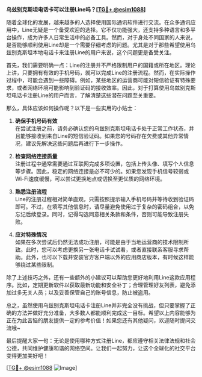 **乌兹别克斯坦电话卡可以注册Line吗？[[TG💪+ @esim1088](https://t.me/s/esim1088)]**

随着全球化的发展，越来越多的人选择使用国际通讯软件进行交流。在众多通讯应用中，Line无疑是一个备受欢迎的选择。它不仅功能强大，还支持多种语言和多平台操作，成为许多人日常生活中的必备工具。然而，对于身处不同国家的人来说，是否能够顺利使用Line却是一个需要仔细考虑的问题。尤其是对于那些希望使用乌兹别克斯坦本地电话卡来注册Line的用户来说，这个问题更是备受关注。

首先，我们需要明确一点：Line的注册并不严格限制用户的国籍或所在地区。理论上讲，只要拥有有效的手机号码，就可以完成Line的注册流程。然而，在实际操作过程中，可能会遇到一些障碍。例如，某些地区的运营商可能对短信验证有特殊要求，或者网络环境可能影响到验证码的接收效率。因此，对于打算使用乌兹别克斯坦电话卡注册Line的用户而言，了解清楚这些潜在问题至关重要。

那么，具体应该如何操作呢？以下是一些实用的小贴士：

1. **确保手机号码有效**  
   在尝试注册之前，请务必确认您的乌兹别克斯坦电话卡处于正常工作状态，并且能够接收到来自Line的短信验证码。如果您的号码存在欠费或其他异常情况，建议先解决这些问题后再进行下一步操作。

2. **检查网络连接质量**  
   注册过程中通常需要通过互联网完成多项设置，包括上传头像、填写个人信息等步骤。因此，稳定的网络连接是必不可少的。如果您发现手机信号较弱或Wi-Fi速度缓慢，可以尝试更换地点或切换至更优质的网络环境。

3. **熟悉注册流程**  
   Line的注册过程相对简单直观，只需按照提示输入手机号码并等待收到验证码即可。不过，在填写其他信息时，请尽量避免使用过于复杂的密码组合，以免忘记后续登录。同时，记得勾选同意相关条款和条件，否则可能导致注册失败。

4. **应对特殊情况**  
   如果在多次尝试后仍然无法成功注册，可能是由于当地运营商的技术限制所致。此时，您可以考虑更换另一张电话卡试试看，或者直接联系客服寻求帮助。此外，也可以下载并安装官方客户端以外的应用商店版本，有时候这样能够绕过某些限制。

除了上述技巧之外，还有一些额外的小建议可以帮助您更好地利用Line这款应用程序。比如，定期更新软件以获取最新功能和安全补丁；合理管理好友列表，避免添加过多无关人员；以及妥善保管自己的账号信息，防止被盗用。

总之，虽然使用乌兹别克斯坦电话卡注册Line并非完全没有挑战，但只要掌握了正确的方法并做好充分准备，大多数人都能顺利完成这一目标。希望以上内容能够为正在为此苦恼的朋友提供一定的参考价值！如果您还有其他疑问，欢迎随时提问交流哦~

最后提醒大家一句：无论是使用哪种方式注册Line，都应遵守相关法律法规和社会公德，共同维护健康和谐的网络空间。让我们一起努力，让这个全球化的社交平台变得更加美好吧！

[[TG💪+ @esim1088](https://t.me/s/esim1088) ![Image](https://i.postimg.cc/4NQfJmqS/Snipaste-2025-05-13-00-14-12.png)]